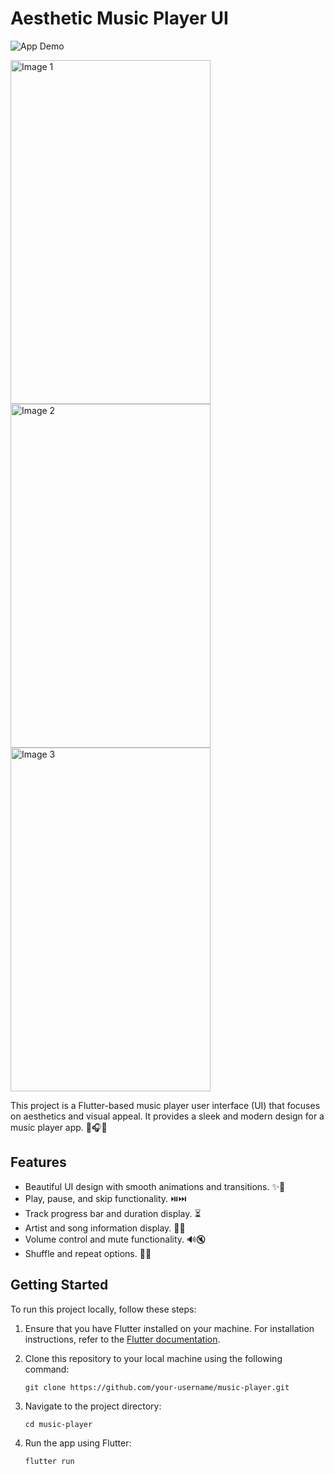 # Aesthetic Music Player UI

![App Demo](demo.gif)

<img src="https://github.com/Vaibhavyadav350/Music_UI/assets/105127780/381d8ca7-0fb4-4103-bb08-f0c0189abcce" alt="Image 1" height="550" width="320">
<img src="https://github.com/Vaibhavyadav350/Music_UI/assets/105127780/c828ff57-63fc-4945-a457-e0a138f74c2c" alt="Image 2" height="550" width="320">
<img src="https://github.com/Vaibhavyadav350/Music_UI/assets/105127780/d920d4bd-c237-4fd2-b851-da6048aae39c" alt="Image 3" height="550" width="320">


This project is a Flutter-based music player user interface (UI) that focuses on aesthetics and visual appeal. It provides a sleek and modern design for a music player app. 🎵🎧🎶

## Features

- Beautiful UI design with smooth animations and transitions. ✨🚀
- Play, pause, and skip functionality. ⏯️⏭️
- Track progress bar and duration display. ⏳
- Artist and song information display. 🎤🎶
- Volume control and mute functionality. 🔊🔇
- Shuffle and repeat options. 🔀🔁

## Getting Started

To run this project locally, follow these steps:

1. Ensure that you have Flutter installed on your machine. For installation instructions, refer to the [Flutter documentation](https://flutter.dev/docs/get-started/install).

2. Clone this repository to your local machine using the following command:

   ```shell
   git clone https://github.com/your-username/music-player.git
3. Navigate to the project directory:
   ```shell 
   cd music-player
   ```
4. Run the app using Flutter:

   ```shell
   flutter run
   ```
